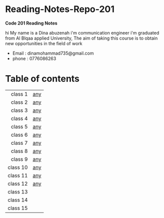 # Reading-Notes-Repo-201

**Code 201 Reading Notes**


<p> hi My name is a Dina abuzenah i'm communication engineer i'm graduated from Al Blqaa applied University, The aim of taking this course is to obtain new opportunities in the field of work </p>

<ul>
<li> Email : dinamohammad735@gmail.com</li>
<li> phone : 0776086263</li>

</ul>





# Table of contents

|          	|   	                                                      |
|--:	    |---	                                                      |
|class 1   	|[any](https://dinaabuzeena.github.io/Reading-Notes-Repo-201/class-01)   	|
|class 2    |[any](https://dinaabuzeena.github.io/Reading-Notes-Repo-201/class-02)	  |
|class 3    |[any](https://dinaabuzeena.github.io/Reading-Notes-Repo-201/class-03) 	|
|class 4    |[any](https://dinaabuzeena.github.io/Reading-Notes-Repo-201/class-04)   |
|class 5   	|[any](https://dinaabuzeena.github.io/Reading-Notes-Repo-201/class-05)|
|class 6   	|[any](https://dinaabuzeena.github.io/Reading-Notes-Repo-201/class-06)|
 class 7  	|[any](https://dinaabuzeena.github.io/Reading-Notes-Repo-201/class-07)|
 class 8   	|[any](https://dinaabuzeena.github.io/Reading-Notes-Repo-201/class-08)   	|
|class 9    |[any](https://dinaabuzeena.github.io/Reading-Notes-Repo-201/class-08)	  |
|class 10   |[any](https://dinaabuzeena.github.io/Reading-Notes-Repo-201/class-10) 	|
|class 11   |[any](https://dinaabuzeena.github.io/Reading-Notes-Repo-201/class-11)   |
|class 12  	|[any](https://dinaabuzeena.github.io/Reading-Notes-Repo-201/class-12)|
|class 13   |	  |
|class 14   | 	|
|class 15   |   |


